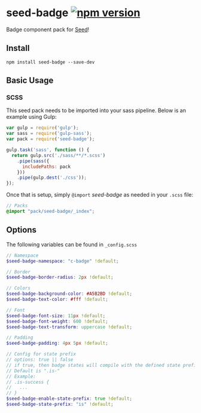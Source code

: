 # seed-badge [![npm version](https://badge.fury.io/js/seed-badge.svg)](https://badge.fury.io/js/seed-badge)

Badge component pack for [Seed](https://github.com/helpscout/seed)!

## Install
```
npm install seed-badge --save-dev
```


## Basic Usage

### SCSS
This seed pack needs to be imported into your sass pipeline. Below is an example using Gulp:


```javascript
var gulp = require('gulp');
var sass = require('gulp-sass');
var pack = require('seed-badge');

gulp.task('sass', function () {
  return gulp.src('./sass/**/*.scss')
    .pipe(sass({
      includePaths: pack
    }))
    .pipe(gulp.dest('./css'));
});
```

Once that is setup, simply `@import` *seed-badge* as needed in your `.scss` file:

```scss
// Packs
@import "pack/seed-badge/_index";
```

## Options

The following variables can be found in `_config.scss`

```scss
// Namespace
$seed-badge-namespace: "c-badge" !default;

// Border
$seed-badge-border-radius: 2px !default;

// Colors
$seed-badge-background-color: #A5B2BD !default;
$seed-badge-text-color: #fff !default;

// Font
$seed-badge-font-size: 11px !default;
$seed-badge-font-weight: 600 !default;
$seed-badge-text-transform: uppercase !default;

// Padding
$seed-badge-padding: 4px 5px !default;

// Config for state prefix
// options: true || false
// if true, then badge states will compile with the defined state prefix
// Default is ".is-"
// Example:
// .is-success {
//   ...
// }
$seed-badge-enable-state-prefix: true !default;
$seed-badge-state-prefix: "is" !default;
```
